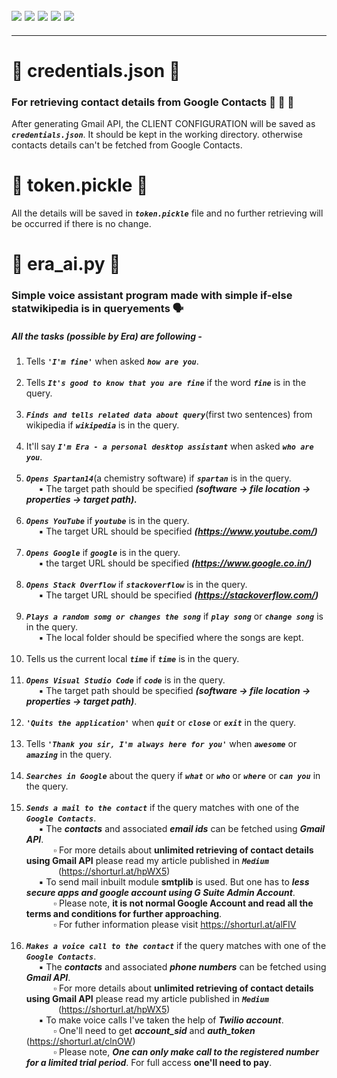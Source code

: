 ![](https://img.shields.io/badge/git-fff7f8?colorA=faf0f0&colorB=db4823&style=for-the-badge&logo=git)
![](https://img.shields.io/badge/github-fff7f8?colorA=080808&colorB=8a8a8a&style=for-the-badge&logo=github)
![](https://img.shields.io/badge/for-you-099450?colorA=b0c92e&colorB=487d3e&style=for-the-badge)
![](https://img.shields.io/badge/python-used-bee5ed?colorA=37b6bd&colorB=3c9bb5&style=for-the-badge&logo=python)
![](https://img.shields.io/badge/visual_studio_code-1.48.0-181717?colorA=ae36d6&style=for-the-badge&logo=visual-studio-code)
---
---
# :small_orange_diamond: credentials.json :notebook_with_decorative_cover:
### For retrieving contact details from Google Contacts :busts_in_silhouette: :e-mail: :calling:
After generating Gmail API, the CLIENT CONFIGURATION will be saved as ***```credentials.json```***. It should be kept in the working directory. otherwise contacts details can't be fetched from Google Contacts.
# :small_orange_diamond: token.pickle :memo:
All the details will be saved in ***```token.pickle```*** file and no further retrieving will be occurred if there is no change.
# :small_orange_diamond: era_ai.py :bust_in_silhouette:
### Simple voice assistant program made with simple if-else statwikipedia is in queryements :speaking_head:
##### All the tasks (possible by Era) are following -
1. Tells ***```'I'm fine'```*** when asked ***```how are you```***.<br><br>
2. Tells ***```It's good to know that you are fine```*** if the word ***```fine```*** is in the query.<br><br>
3. ***```Finds and tells related data about query```***(first two sentences) from wikipedia if ***```wikipedia```*** is in the query.<br><br>
4. It'll say ***```I'm Era - a personal desktop assistant```*** when asked ***```who are you```***.<br><br>
5. ***```Opens Spartan14```***(a chemistry software) if ***```spartan```*** is in the query.
<br>&nbsp;&nbsp;&nbsp;&nbsp; :black_small_square: The target path should be specified ***(software -> file location -> properties -> target path).***<br><br>
6. ***```Opens YouTube```*** if ***```youtube```*** is in the query.
<br>&nbsp;&nbsp;&nbsp;&nbsp; :black_small_square: The target URL should be specified ***(https://www.youtube.com/)***<br><br>
7. ***```Opens Google```*** if ***```google```*** is in the query.
<br>&nbsp;&nbsp;&nbsp;&nbsp; :black_small_square: the target URL should be specified ***(https://www.google.co.in/)***<br><br>
8. ***```Opens Stack Overflow```*** if ***```stackoverflow```*** is in the query.
<br>&nbsp;&nbsp;&nbsp;&nbsp; :black_small_square: The target URL should be specified ***(https://stackoverflow.com/)***<br><br>
9. ***```Plays a random somg or changes the song```*** if ***```play song```*** or ***```change song```*** is in the query.
<br>&nbsp;&nbsp;&nbsp;&nbsp; :black_small_square: The local folder should be specified where the songs are kept.<br><br>
10. Tells us the current local ***```time```*** if ***```time```*** is in the query.<br><br>
11. ***```Opens Visual Studio Code```*** if ***```code```*** is in the query.
<br>&nbsp;&nbsp;&nbsp;&nbsp; :black_small_square: The target path should be specified ***(software -> file location -> properties -> target path)***.<br><br>
12. ***```'Quits the application'```*** when ***```quit```*** or ***```close```*** or ***```exit```*** in the query.<br><br>
13. Tells ***```'Thank you sir, I'm always here for you'```*** when ***```awesome```*** or ***```amazing```*** in the query.<br><br>
14. ***```Searches in Google```*** about the query if ***```what```*** or ***```who```*** or ***```where```*** or ***```can you```*** in the query.<br><br>
15. ***```Sends a mail to the contact```*** if the query matches with one of the ***```Google Contacts```***.
<br>&nbsp;&nbsp;&nbsp;&nbsp; :black_small_square: The ***contacts*** and associated ***email ids*** can be fetched using ***Gmail API***.
<br>&nbsp;&nbsp;&nbsp;&nbsp;&nbsp;&nbsp;&nbsp;&nbsp;&nbsp;&nbsp; :white_small_square: For more details about **unlimited retrieving of contact details using Gmail API** please read my article published in ***```Medium```***<br>&nbsp;&nbsp;&nbsp;&nbsp;&nbsp;&nbsp;&nbsp;&nbsp;&nbsp;&nbsp;&nbsp;&nbsp;&nbsp;(https://shorturl.at/hpWX5)
<br>&nbsp;&nbsp;&nbsp;&nbsp; :black_small_square: To send mail inbuilt module **smtplib**  is used. But one has to ***less secure apps and google account using G Suite Admin Account***.
<br>&nbsp;&nbsp;&nbsp;&nbsp;&nbsp;&nbsp;&nbsp;&nbsp;&nbsp;&nbsp; :white_small_square: Please note, **it is not normal Google Account and read all the terms and conditions for further approaching**.
<br>&nbsp;&nbsp;&nbsp;&nbsp;&nbsp;&nbsp;&nbsp;&nbsp;&nbsp;&nbsp; :white_small_square: For futher information please visit https://shorturl.at/alFIV <br><br>
16. ***```Makes a voice call to the contact```*** if the query matches with one of the ***```Google Contacts```***.
<br>&nbsp;&nbsp;&nbsp;&nbsp; :black_small_square: The ***contacts*** and associated ***phone numbers*** can be fetched using ***Gmail API***.
<br>&nbsp;&nbsp;&nbsp;&nbsp;&nbsp;&nbsp;&nbsp;&nbsp;&nbsp;&nbsp; :white_small_square: For more details about **unlimited retrieving of contact details using Gmail API** please read my article published in ***```Medium```***<br>&nbsp;&nbsp;&nbsp;&nbsp;&nbsp;&nbsp;&nbsp;&nbsp;&nbsp;&nbsp;&nbsp;&nbsp;&nbsp;(https://shorturl.at/hpWX5)
<br>&nbsp;&nbsp;&nbsp;&nbsp; :black_small_square: To make voice calls I've taken the help of ***Twilio account***.
<br>&nbsp;&nbsp;&nbsp;&nbsp;&nbsp;&nbsp;&nbsp;&nbsp;&nbsp;&nbsp; :white_small_square: One'll need to get ***account_sid*** and ***auth_token*** (https://shorturl.at/clnOW)
<br>&nbsp;&nbsp;&nbsp;&nbsp;&nbsp;&nbsp;&nbsp;&nbsp;&nbsp;&nbsp; :white_small_square: Please note, ***One can only make call to the registered number for a limited trial period***. For full access **one'll need to pay**.

